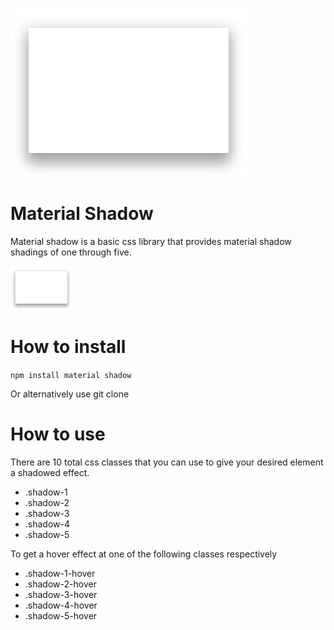 ![Material Shadow](./img/material-shadow.png)
# Material Shadow

Material shadow is a basic css library that provides material shadow shadings of one through five.

![Material Shadow Sample](./img/material-shadow-depths.png)

# How to install

`npm install material shadow`

Or alternatively use git clone

# How to use

There are 10 total css classes that you can use to give your desired element a shadowed effect.

* .shadow-1
* .shadow-2
* .shadow-3
* .shadow-4
* .shadow-5

To get a hover effect at one of the following classes respectively

* .shadow-1-hover
* .shadow-2-hover
* .shadow-3-hover
* .shadow-4-hover
* .shadow-5-hover



